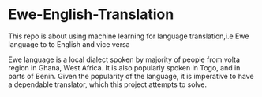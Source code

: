 # Ewe-English-Translation

This repo is about using machine learning for language translation,i.e Ewe language to to English and vice versa

Ewe language is a local dialect spoken by  majority of people from volta region in Ghana, West Africa. It is also popularly spoken in Togo, and in parts of Benin.
Given the popularity of the language, it is imperative to have a dependable translator, which this project attempts to solve.
